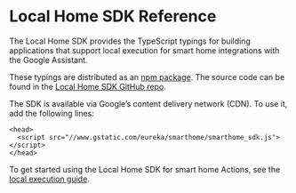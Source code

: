 # Local Home SDK Reference
The Local Home SDK provides the TypeScript typings for building applications
that support local execution for smart home integrations with the Google Assistant.

These typings are distributed as an
[npm package](https://www.npmjs.com/package/@google/local-home-sdk).
The source code can be found in the
[Local Home SDK GitHub repo](https://github.com/actions-on-google/local-home-sdk).

The SDK is available via Google’s content delivery network (CDN). To use it,
add the following lines:

```
<head>
  <script src="//www.gstatic.com/eureka/smarthome/smarthome_sdk.js"></script>
</head>
```

To get started using the Local Home SDK for smart home Actions, see the
[local execution guide](/assistant/smarthome/concepts/local).
